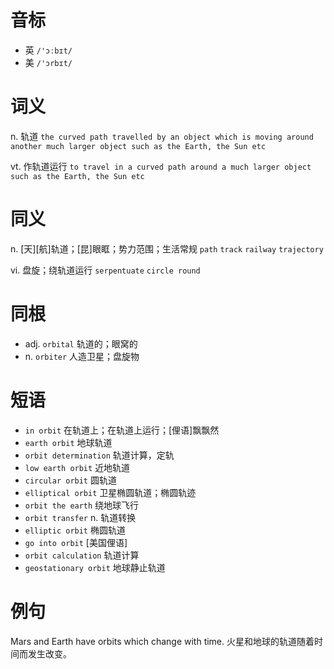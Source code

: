 # 音标

- 英 `/'ɔːbɪt/`
- 美 `/'ɔrbɪt/`

# 词义

n. 轨道
`the curved path travelled by an object which is moving around another much larger object such as the Earth, the Sun etc`

vt. 作轨道运行
`to travel in a curved path around a much larger object such as the Earth, the Sun etc`

# 同义

n. [天][航]轨道；[昆]眼眶；势力范围；生活常规
`path` `track` `railway` `trajectory`

vi. 盘旋；绕轨道运行
`serpentuate` `circle round`

# 同根

- adj. `orbital` 轨道的；眼窝的
- n. `orbiter` 人造卫星；盘旋物

# 短语

- `in orbit` 在轨道上；在轨道上运行；[俚语]飘飘然
- `earth orbit` 地球轨道
- `orbit determination` 轨道计算，定轨
- `low earth orbit` 近地轨道
- `circular orbit` 圆轨道
- `elliptical orbit` 卫星椭圆轨道；椭圆轨迹
- `orbit the earth` 绕地球飞行
- `orbit transfer` n. 轨道转换
- `elliptic orbit` 椭圆轨道
- `go into orbit` [美国俚语]
- `orbit calculation` 轨道计算
- `geostationary orbit` 地球静止轨道

# 例句

Mars and Earth have orbits which change with time.
火星和地球的轨道随着时间而发生改变。


